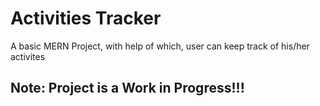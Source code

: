 # Activities Tracker

A basic MERN Project, with help of which, user can keep track of his/her activites

## Note: Project is a Work in Progress!!!
